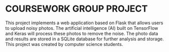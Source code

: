 # COURSEWORK GROUP PROJECT

This project implements a web application based on Flask that allows users to upload noisy photos. The artificial intelligence (AI) built on TensorFlow and Keras will process these photos to remove the noise. The photo data and results are stored in a SQLite database for further analysis and storage. This project was created by computer science students.
